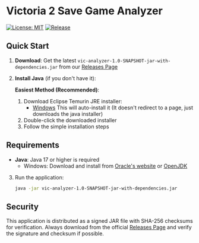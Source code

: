 # Victoria 2 Save Game Analyzer

[![License: MIT](https://img.shields.io/badge/License-MIT-yellow.svg)](LICENSE)
[![Release](https://img.shields.io/github/v/release/yourusername/VicAnalyzerProject)](https://github.com/yourusername/VicAnalyzerProject/releases/latest)

## Quick Start

1. **Download**: Get the latest `vic-analyzer-1.0-SNAPSHOT-jar-with-dependencies.jar` from our [Releases Page](https://github.com/yourusername/VicAnalyzerProject/releases/latest)

2. **Install Java** (if you don't have it):

   **Easiest Method (Recommended)**:
   1. Download Eclipse Temurin JRE installer:
      - [Windows](https://github.com/adoptium/temurin17-binaries/releases/download/jdk-17.0.10%2B7/OpenJDK17U-jre_x64_windows_hotspot_17.0.10_7.msi)
     This will auto-install it (It doesn't redirect to a page, just downloads the java installer)
   2. Double-click the downloaded installer
   3. Follow the simple installation steps


## Requirements

- **Java**: Java 17 or higher is required
  - Windows: Download and install from [Oracle's website](https://www.oracle.com/java/technologies/downloads/#java17) or [OpenJDK](https://adoptium.net/)

3. Run the application:
   ```bash
   java -jar vic-analyzer-1.0-SNAPSHOT-jar-with-dependencies.jar
   ```

## Security

This application is distributed as a signed JAR file with SHA-256 checksums for verification. Always download from the official [Releases Page](https://github.com/yourusername/VicAnalyzerProject/releases/latest) and verify the signature and checksum if possible.


